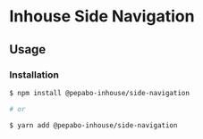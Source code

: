 # Inhouse Side Navigation

## Usage

### Installation

```bash
$ npm install @pepabo-inhouse/side-navigation

# or

$ yarn add @pepabo-inhouse/side-navigation
```
